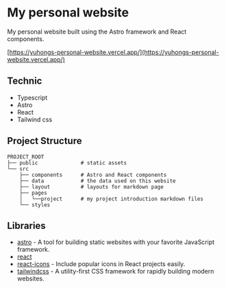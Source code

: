 # My personal website

My personal website built using the Astro framework and React components.

[https://yuhongs-personal-website.vercel.app/](https://yuhongs-personal-website.vercel.app/)

## Technic

- Typescript
- Astro
- React
- Tailwind css

## Project Structure

```
PROJECT_ROOT
├── public              # static assets
└── src
    ├── components      # Astro and React components
    ├── data            # the data used on this website
    ├── layout          # layouts for markdown page
    ├── pages
    │   └──project      # my project introduction markdown files
    └── styles
```

## Libraries

- [astro](https://astro.build/) - A tool for building static websites with your favorite JavaScript framework.
- [react](https://react.dev/)
- [react-icons](https://www.npmjs.com/package/react-icons) - Include popular icons in React projects easily.
- [tailwindcss](https://tailwindcss.com/) - A utility-first CSS framework for rapidly building modern websites.
